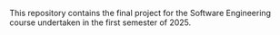 This repository contains the final project for the Software Engineering course undertaken in the first semester of 2025. 
